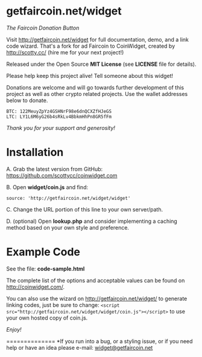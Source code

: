 getfaircoin.net/widget
==============

*The Faircoin Donation Button*

Visit http://getfaircoin.net/widget for full documentation, demo, and a link code wizard.
That's a fork for ad Faircoin to CoinWidget, created by http://scotty.cc/ (hire me for your next project!)

Released under the Open Source **MIT License** (see **LICENSE** file for details).

Please help keep this project alive! Tell someone about this widget! 

Donations are welcome and will go towards further development of this project as well as other crypto related projects. Use the wallet addresses below to donate. 

	BTC: 122MeuyZpYz4GSHNrF98e6dnQCXZfHJeGS
	LTC: LY1L6M6yG26b4sRkLv4BbkmHhPn8GR5fFm

*Thank you for your support and generosity!*


Installation
==============
A. Grab the latest version from GitHub: https://github.com/scottycc/coinwidget.com

B. Open **widget/coin.js** and find:

	source: 'http://getfaircoin.net/widget/widget'

C. Change the URL portion of this line to your own server/path.

D. (optional) Open **lookup.php** and consider implementing a caching method based on your own style and preference.


Example Code
==============

See the file: **code-sample.html**

The complete list of the options and acceptable values can be found on http://coinwidget.com/.

You can also use the wizard on http://getfaircoin.net/widget/ to generate linking codes, just be sure to change: `<script src="http://getfaircoin.net/widget/widget/coin.js"></script>` to use your own hosted copy of coin.js.

*Enjoy!*


==============
*If you run into a bug, or a styling issue, or if you need help or have an idea please e-mail:
widget@getfaircoin.net
